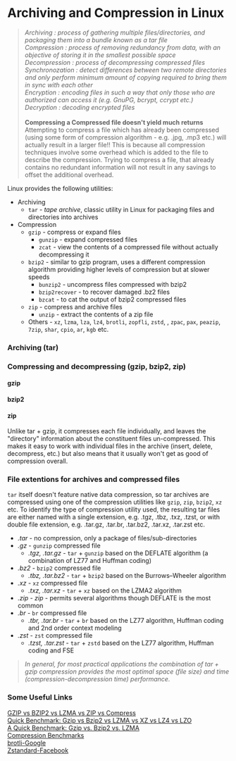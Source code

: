 # Archiving and Compression in Linux

> *Archiving : process of gathering multiple files/directories, and packaging them into a bundle known as a tar file* <br>
  *Compression : process of removing redundancy from data, with an objective of storing it in the smallest possible space* <br>
  *Decompression : process of decompressing compressed files* <br>
  *Synchronozation : detect differences between two remote directories and only perform minimum amount of copying required to bring them in sync with each other* <br>
  *Encryption : encoding files in such a way that only those who are authorized can access it (e.g. GnuPG, bcrypt, ccrypt etc.)* <br>
  *Decryption : decoding encrypted files* <br> <br>
  **Compressing a Compressed file doesn't yield much returns** <br>
  Attempting to compress a file which has already been compressed (using some form of compression algorithm - e.g. .jpg, .mp3 etc.) will actually result in a larger file!! This is
  because all compression techniques involve some overhead which is added to the file to describe the compression. Trying to compress a file, that already contains no redundant
  information will not result in any savings to offset the additional overhead.

Linux provides the following utilities:
* Archiving
  * ```tar``` - *tape archive*, classic utility in Linux for packaging files and directories into archives
* Compression
  * ```gzip``` - compress or expand files
    * ```gunzip``` - expand compressed files
    * ```zcat``` - view the contents of a compressed file without actually decompressing it
  * ```bzip2``` - similar to gzip program, uses a different compression algorithm providing higher levels of compression but at slower speeds
    * ```bunzip2``` - uncompress files compressed with bzip2
    * ```bzip2recover``` - to recover damaged .bz2 files
    * ```bzcat``` - to cat the output of bzip2 compressed files
  * ```zip``` - compress and archive files
    * ```unzip``` - extract the contents of a zip file
  * Others - ```xz```, ```lzma```, ```lza```, ```lz4```, ```brotli```, ```zopfli```, ```zstd```, , ```zpac```, ```pax```, ```peazip```, ```7zip```, ```shar```, ```cpio```, ```ar```, ```kgb``` etc.

### Archiving (tar)


### Compressing and decompressing (gzip, bzip2, zip)

#### gzip
#### bzip2
#### zip
Unlike tar + gzip, it compresses each file individually, and leaves the "directory" information about the constituent files un-compressed. This makes it easy to work with individual files in the archive (insert, delete, decompress, etc.) but also means that it usually won't get as good of compression overall.

### File extentions for archives and compressed files
```tar``` itself doesn't feature native data compression, so tar archives are compressed using one of the compression utilities like ```gzip```, ```zip```, ```bzip2```, ```xz``` etc. To identify the type of compression utility used, the resulting tar files are either named with a single extension, e.g. .tgz, .tbz, .txz, .tzst, or with double file extension, e.g. .tar.gz, .tar.br, .tar.bz2, .tar.xz, .tar.zst etc.

* *.tar* - no compression, only a package of files/sub-directories
* *.gz* - ```gunzip``` compressed file
  * *.tgz, .tar.gz* - ```tar``` + ```gunzip``` based on the DEFLATE algorithm (a combination of LZ77 and Huffman coding)
* *.bz2* - ```bzip2``` compressed file
  * *.tbz, .tar.bz2* - ```tar``` + ```bzip2``` based on the Burrows–Wheeler algorithm
* *.xz* - ```xz``` compressed file
  * *.txz, .tar.xz* - ```tar``` + ```xz``` based on the LZMA2 algorithm
* *.zip* - *zip* - permits several algorithms though DEFLATE is the most common
* *.br* - ```br``` compressed file
  * *.tbr, .tar.br* - ```tar``` + ```br``` based on the LZ77 algorithm, Huffman coding and 2nd order context modeling
* *.zst* - ```zst``` compressed file
  * *.tzst, .tar.zst* - ```tar``` + ```zstd``` based on the LZ77 algorithm, Huffman coding and FSE
  
>  *In general, for most practical applications the combination of tar + gzip compression provides the most optimal space (file size) and time (compression-decompression time) performance.*

### Some Useful Links
[GZIP vs BZIP2 vs LZMA vs ZIP vs Compress](https://bashitout.com/2009/08/30/Linux-Compression-Comparison-GZIP-vs-BZIP2-vs-LZMA-vs-ZIP-vs-Compress.html) <br>
[Quick Benchmark: Gzip vs Bzip2 vs LZMA vs XZ vs LZ4 vs LZO](https://catchchallenger.first-world.info/wiki/Quick_Benchmark:_Gzip_vs_Bzip2_vs_LZMA_vs_XZ_vs_LZ4_vs_LZO) <br>
[A Quick Benchmark: Gzip vs. Bzip2 vs. LZMA](https://tukaani.org/lzma/benchmarks.html) <br>
[Compression Benchmarks](https://bbengfort.github.io/observations/2017/06/07/compression-benchmarks.html) <br>
[brotli-Google](https://github.com/google/brotli) <br>
[Zstandard-Facebook](https://facebook.github.io/zstd) <br>
